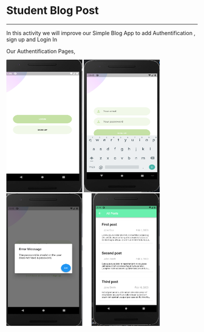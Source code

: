 # Student Blog Post
---
In this activity we will improve our Simple Blog App to add Authentification , sign up and Login In

Our Authentification Pages,

<div>
 <img src="https://github.com/WahomeKezia/Assets/blob/main/home.png" title="Image" alt="Image" width="200" height="350"/>
<img src="https://github.com/WahomeKezia/Assets/blob/main/Credentials.png" title="Image" alt="Image" width="200" height="350"/>
<img src="https://github.com/WahomeKezia/Assets/blob/main/InvalidCredentials.png" title="Image" alt="Image" width="200" height="350"/>
<img src="https://github.com/WahomeKezia/Assets/blob/main/Homepage.png" title="Image" alt="Image" width="200" height="350"/>
</div>
